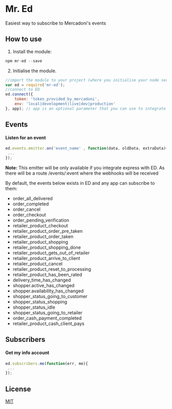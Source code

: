 # Mr. Ed
Easiest way to subscribe to Mercadoni's events

## How to use

1. Install the module:
```javascript
npm mr-ed --save
```
2. Initialise the module.
```javascript
//import the module to your project (where you initialise your node server)
var ed = require('mr-ed');
//connect to ED
ed.connect({
	token: 'token_provided_by_mercadoni',
	env: 'local|development|live|dev|production'
}, app); // app is an optional parameter that you can use to integrate this module with express (app is an express app) and let ed handle the events for you.
```

## Events

#### Listen for an event
```javascript
ed.events.emitter.on('event_name' , function(data, oldData, extraData){
 ...	
});
```
__Note:__ This emitter will be only available if you integrate express with ED. As there will be a route /events/:event where the webhooks will be received

By default, the events below exists in ED and any app can subscribe to them:
* order_all_delivered
* order_completed
* order_cancel
* order_checkout
* order_pending_verification
* retailer_product_checkout
* retailer_product_order_pre_taken
* retailer_product_order_taken
* retailer_product_shopping
* retailer_product_shopping_done
* retailer_product_gets_out_of_retailer
* retailer_product_arrive_to_client
* retailer_product_cancel
* retailer_product_reset_to_processing
* retailer_product_has_been_rated
* delivery_time_has_changed
* shopper.active_has_changed
* shopper.availability_has_changed
* shopper_status_going_to_customer
* shopper_status_shopping
* shopper_status_idle
* shopper_status_going_to_retailer
* order_cash_payment_completed
* retailer_product_cash_client_pays


## Subscribers

#### Get my info account
```javascript
ed.subscribers.me(function(err, me){
 ...	
});
```

## License
[MIT](https://github.com/elvizcacho/slack-easy-notifier/blob/master/LICENSE)

